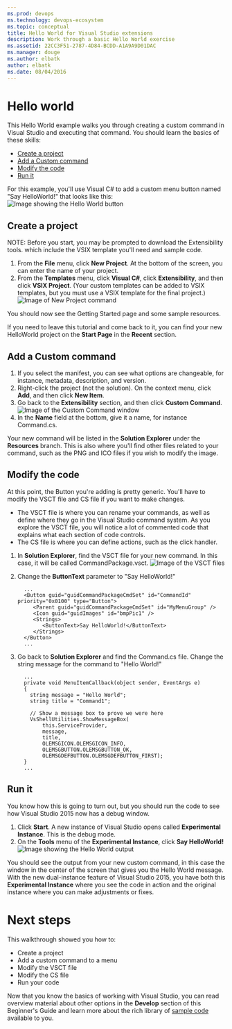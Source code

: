 ```yaml
---
ms.prod: devops
ms.technology: devops-ecosystem
ms.topic: conceptual
title: Hello World for Visual Studio extensions
description: Work through a basic Hello World exercise
ms.assetid: 22CC3F51-2787-4D84-BCDD-A1A9A9D01DAC
ms.manager: douge
ms.author: elbatk
author: elbatk
ms.date: 08/04/2016
---
```


# Hello world

This Hello World example walks you through creating a custom command in Visual Studio and executing that command. You should learn the basics of these skills:
* [Create a project](#project)
* [Add a Custom command](#add)
* [Modify the code](#code)
* [Run it](#run)

For this example, you'll use Visual C# to add a custom menu button named "Say HelloWorld!" that looks like this:
![Image showing the Hello World button](./_img/hello-world-button-on-menu.png) 

<a id="project"></a>
## Create a project

NOTE: Before you start, you may be prompted to download the Extensibility tools. which include the VSIX template you'll need and sample code.

1.	From the **File** menu, click **New Project**. At the bottom of the screen, you can enter the name of your project.
2.	From the **Templates** menu, click **Visual C#**, click **Extensibility**, and then click **VSIX Project**. (Your custom templates can be added to VSIX templates, but you must use a VSIX template for the final project.)
  ![Image of New Project command](./_img/new-project.png)

You should now see the Getting Started page and some sample resources.

If you need to leave this tutorial and come back to it, you can find your new HelloWorld project on the **Start Page** in the **Recent** section.

<a id="add"></a>
## Add a Custom command

1.	If you select the manifest, you can see what options are changeable, for instance, metadata, description, and version.
2.	Right-click the project (not the solution). On the context menu, click **Add**, and then click **New Item**.
3.	Go back to the **Extensibility** section, and then click **Custom Command**.
  ![Image of the Custom Command window](./_img/custom-command.png)
4.  In the **Name** field at the bottom, give it a name, for instance Command.cs.

Your new command will be listed in the **Solution Explorer** under the **Resources** branch. This is also where you'll find other files related to your command, such as the PNG and ICO files if you wish to modify the image. 

<a id="code"></a>
## Modify the code

At this point, the Button you're adding is pretty generic. You'll have to modify the VSCT file and CS file if you want to make changes.
  * The VSCT file is where you can rename your commands, as well as define where they go in the Visual Studio command system. As you explore the VSCT file, you will notice a lot of commented code that explains what each section of code controls.
  * The CS file is where you can define actions, such as the click handler.

1.  In **Solution Explorer**, find the VSCT file for your new command. In this case, it will be called CommandPackage.vsct.
  ![Image of the VSCT files](./_img/command-package.png)
2.	Change the **ButtonText** parameter to "Say HelloWorld!"

          ...
          <Button guid="guidCommandPackageCmdSet" id="CommandId" priority="0x0100" type="Button">
             <Parent guid="guidCommandPackageCmdSet" id="MyMenuGroup" />
             <Icon guid="guidImages" id="bmpPic1" />
             <Strings>
                <ButtonText>Say HelloWorld!</ButtonText>
             </Strings>
          </Button>
          ...

3.	Go back to **Solution Explorer** and find the Command.cs file. Change the string message for the command to "Hello World!"

          ...
          private void MenuItemCallback(object sender, EventArgs e)
          {
            string message = "Hello World";
            string title = "Command1";

            // Show a message box to prove we were here
            VsShellUtilities.ShowMessageBox(
                this.ServiceProvider,
                message,
                title,
                OLEMSGICON.OLEMSGICON_INFO,
                OLEMSGBUTTON.OLEMSGBUTTON_OK,
                OLEMSGDEFBUTTON.OLEMSGDEFBUTTON_FIRST);
          }
          ...

<a id="run"></a>
## Run it

You know how this is going to turn out, but you should run the code to see how Visual Studio 2015 now has a debug window.
1.	Click **Start**. A new instance of Visual Studio opens called **Experimental Instance**. This is the debug mode.
2.	On the **Tools** menu of the **Experimental Instance**, click **Say HelloWorld!**
  ![Image showing the Hello World output](./_img/results.png) 

You should see the output from your new custom command, in this case the window in the center of the screen that gives you the Hello World message. With the new dual-instance feature of Visual Studio 2015, you have both this **Experimental Instance** where you see the code in action and the original instance where you can make adjustments or fixes.

# Next steps

This walkthrough showed you how to:
* Create a project 
* Add a custom command to a menu
* Modify the VSCT file
* Modify the CS file
* Run your code

Now that you know the basics of working with Visual Studio, you can read overview material about other options in the **Develop** section of this Beginner's Guide and learn more about the rich library of [sample code](./samples.md) available to you.
